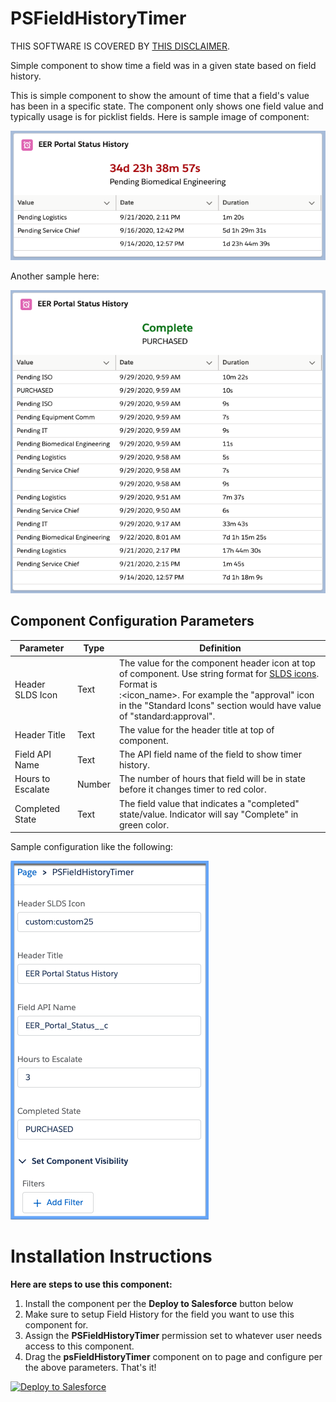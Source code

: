# PSFieldHistoryTimer
THIS SOFTWARE IS COVERED BY [THIS DISCLAIMER](https://raw.githubusercontent.com/thedges/Disclaimer/master/disclaimer.txt).

Simple component to show time a field was in a given state based on field history.

This is simple component to show the amount of time that a field's value has been in a specific state. The component only shows one field value and typically usage is for picklist fields. Here is sample image of component:

![alt text](https://github.com/thedges/PSFieldHistoryTimer/blob/main/PSFieldHistoryTimer.png "PSFieldHistoryTimer")

Another sample here:

![alt text](https://github.com/thedges/PSFieldHistoryTimer/blob/main/PSFieldHistoryTimer2.png "PSFieldHistoryTimerConfig2")

## Component Configuration Parameters

| Parameter  | Type | Definition |
| ------------- | -------------| ------------- |
| Header SLDS Icon | Text | The value for the component header icon at top of component. Use string format for [SLDS icons](http://www.lightningdesignsystem.com/icons/). Format is <section>:<icon_name>. For example the "approval" icon in the "Standard Icons" section would have value of "standard:approval".  |
| Header Title | Text | The value for the header title at top of component. |
| Field API Name| Text | The API field name of the field to show timer history. |
| Hours to Escalate | Number | The number of hours that field will be in state before it changes timer to red color. |
| Completed State | Text | The field value that indicates a "completed" state/value. Indicator will say "Complete" in green color. |

Sample configuration like the following:

![alt text](https://github.com/thedges/PSFieldHistoryTimer/blob/main/PSFieldHistoryTimerConfig.png "PSFieldHistoryTimerConfig")


# Installation Instructions

<b>Here are steps to use this component:</b>
  
1. Install the component per the **Deploy to Salesforce** button below
2. Make sure to setup Field History for the field you want to use this component for.
2. Assign the **PSFieldHistoryTimer** permission set to whatever user needs access to this component.
4. Drag the **psFieldHistoryTimer** component on to page and configure per the above parameters. That's it!
  
<a href="https://githubsfdeploy.herokuapp.com?owner=thedges&repo=PSFieldHistoryTimer&ref=main">
  <img alt="Deploy to Salesforce"
       src="https://raw.githubusercontent.com/afawcett/githubsfdeploy/master/deploy.png">
</a>
